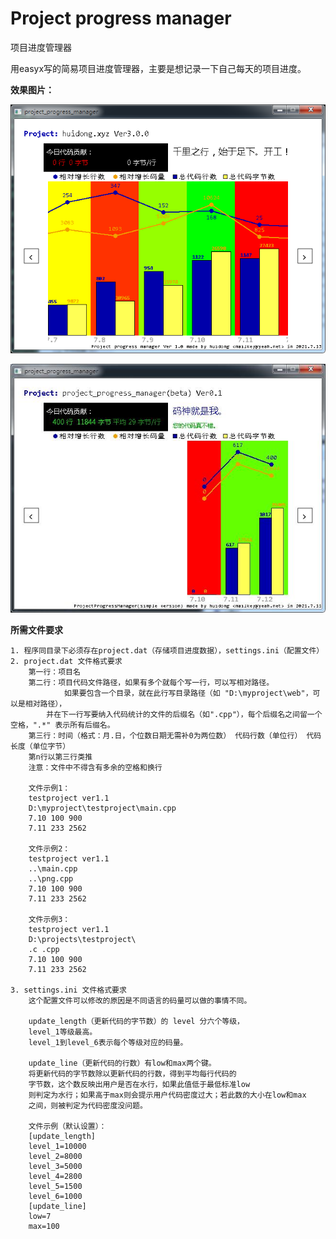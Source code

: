 # Project progress manager
项目进度管理器

用easyx写的简易项目进度管理器，主要是想记录一下自己每天的项目进度。

__效果图片：__

![运行截图](https://github.com/zouhuidong/project_progress_manager/blob/master/screenshots/2.png)

![运行截图](https://github.com/zouhuidong/project_progress_manager/blob/master/screenshots/1.jpg)


__所需文件要求__

	1. 程序同目录下必须存在project.dat（存储项目进度数据），settings.ini（配置文件）
	2. project.dat 文件格式要求
		第一行：项目名
		第二行：项目代码文件路径，如果有多个就每个写一行，可以写相对路径。
     			如果要包含一个目录，就在此行写目录路径（如 "D:\myproject\web"，可以是相对路径），
			并在下一行写要纳入代码统计的文件的后缀名（如".cpp"），每个后缀名之间留一个空格，".*" 表示所有后缀名。
		第三行：时间（格式：月.日，个位数日期无需补0为两位数） 代码行数（单位行） 代码长度（单位字节）
		第n行以第三行类推
		注意：文件中不得含有多余的空格和换行

		文件示例1：
		testproject ver1.1
		D:\myproject\testproject\main.cpp
		7.10 100 900
		7.11 233 2562

		文件示例2：
		testproject ver1.1
		..\main.cpp
		..\png.cpp
		7.10 100 900
		7.11 233 2562

		文件示例3：
		testproject ver1.1
		D:\projects\testproject\
		.c .cpp
		7.10 100 900
		7.11 233 2562

	3. settings.ini 文件格式要求
	    这个配置文件可以修改的原因是不同语言的码量可以做的事情不同。

	    update_length（更新代码的字节数）的 level 分六个等级，
	    level_1等级最高。
	    level_1到level_6表示每个等级对应的码量。

	    update_line（更新代码的行数）有low和max两个键。
	    将更新代码的字节数除以更新代码的行数，得到平均每行代码的
	    字节数，这个数反映出用户是否在水行，如果此值低于最低标准low
	    则判定为水行；如果高于max则会提示用户代码密度过大；若此数的大小在low和max
	    之间，则被判定为代码密度没问题。
	    
	    文件示例（默认设置）：
		[update_length]
		level_1=10000
		level_2=8000
		level_3=5000
		level_4=2800
		level_5=1500
		level_6=1000
		[update_line]
		low=7
		max=100
